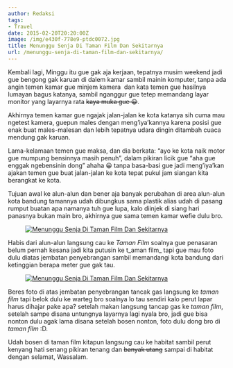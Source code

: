 ```yaml
---
author: Redaksi
tags:
- Travel
date: 2015-02-20T20:20:00Z
image: /img/e430f-778e9-ptdc0072.jpg
title: Menunggu Senja Di Taman Film Dan Sekitarnya
url: /menunggu-senja-di-taman-film-dan-sekitarnya/
---
```


Kembali lagi, Minggu itu gue gak aja kerjaan, tepatnya musim weekend jadi gue bengong gak karuan di dalem kamar sambil mainin komputer, tanpa ada angin temen kamar gue minjem kamera&nbsp; dan kata temen gue hasilnya lumayan bagus katanya, sambil nganggur gue tetep memandang layar monitor yang layarnya rata <s>kaya muka gue 😀</s>. 

Akhirnya temen kamar gue ngajak jalan-jalan ke kota katanya sih cuma mau ngetest kamera, guepun males dengan meng&#8217;iya&#8217;kannya karena posisi gue enak buat males-malesan dan lebih tepatnya udara dingin ditambah cuaca mendung gak karuan.

Lama-kelamaan temen gue maksa, dan dia berkata: &#8220;ayo ke kota naik motor gue mumpung bensinnya masih penuh&#8221;, dalam pikiran licik gue &#8220;aha gue enggak ngebensinin dong&#8221; ahaha 😀 tanpa basa-basi gue jadi meng&#8217;iya&#8217;kan ajakan temen gue buat jalan-jalan ke kota tepat pukul jam siangan kita berangkat ke kota.

Tujuan awal ke alun-alun dan bener aja banyak perubahan di area alun-alun kota bandung tamannya udah dibungkus sama plastik alias udah di pasang rumput buatan apa namanya tuh gue lupa, kalo diinjek di siang hari panasnya bukan main bro, akhirnya gue sama temen kamar wefie dulu bro.

<div class="wp-block-image">
  <figure class="aligncenter size-large"><a href="http://wildanfauzyart.files.wordpress.com/2015/02/e8a33-778e9-ptdc0072.jpg"><img src="https://wildanfauzyart.files.wordpress.com/2020/04/e430f-778e9-ptdc0072.jpg?w=768" alt="Menunggu Senja Di Taman Film Dan Sekitarnya" data-recalc-dims="1" /></a></figure>
</div>

Habis dari alun-alun langsung cau ke _Taman Film_ soalnya gue penasaran belum pernah kesana jadi kita putusin ke t_aman film_ tapi gue mau foto dulu diatas jembatan penyebrangan sambil memandangi kota bandung dari ketinggian berapa meter gue gak tau.

<div class="wp-block-image">
  <figure class="aligncenter size-large"><a href="https://wildanfauzyart.files.wordpress.com/2015/02/34ff9-cffd8-ptdc0056.jpg?w=768"><img src="https://wildanfauzyart.files.wordpress.com/2015/02/34ff9-cffd8-ptdc0056.jpg?w=768" alt="Menunggu Senja Di Taman Film Dan Sekitarnya" data-recalc-dims="1" /></a></figure>
</div>

Beres foto di atas jembatan penyebrangan tancak gas langsung ke _taman film_ tapi belok dulu ke warteg bro soalnya lo tau sendiri kalo perut lapar harus dihajar pake apa? setelah makan langsung tancap gas ke _taman film_, setelah sampe disana untungnya layarnya lagi nyala bro, jadi gue bisa nonton dulu agak lama disana setelah bosen nonton, foto dulu dong bro di _taman film_ :D.

Udah bosen di taman film kitapun langsung cau ke habitat sambil perut kenyang hati senang pikiran tenang dan <s>banyak utang</s> sampai di habitat dengan selamat, Wassalam.
